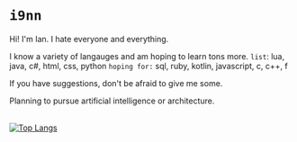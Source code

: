 # `i9nn`

Hi! I'm Ian. I hate everyone and everything.

I know a variety of langauges and am hoping to learn tons more. 
`list`: lua, java, c#, html, css, python
`hoping for:` sql, ruby, kotlin, javascript, c, c++, f

If you have suggestions, don't be afraid to give me some. 

Planning to pursue artificial intelligence or architecture. 

<br>[![Top Langs](https://github-readme-stats.vercel.app/api/top-langs/?username=i9nn&theme=prussian&layout=compact&hide=cmake,swift,kotlin,objective-c,Vim+script,powershell,html&langs_count=10)](https://github.com/anuraghazra/github-readme-stats)
